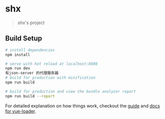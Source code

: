 # shx

> shx's project

## Build Setup

``` bash
# install dependencies
npm install

# serve with hot reload at localhost:8080
npm run dev
有json-server 的代理服务器
# build for production with minification
npm run build

# build for production and view the bundle analyzer report
npm run build --report
```

For detailed explanation on how things work, checkout the [guide](http://vuejs-templates.github.io/webpack/) and [docs for vue-loader](http://vuejs.github.io/vue-loader).
